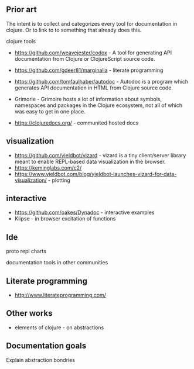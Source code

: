 Prior art
----------


The intent is to collect and categorizes every tool for documentation in clojure. 
Or to link to to something that already does this.

clojure tools

* https://github.com/weavejester/codox - A tool for generating API documentation from Clojure or ClojureScript source code. 
* https://github.com/gdeer81/marginalia - literate programming 
* https://github.com/tomfaulhaber/autodoc - Autodoc is a program which generates API documentation in HTML from Clojure source code.


* Grimorie - Grimoire hosts a lot of information about symbols, namespaces and packages in the Clojure ecosystem, not all of which was easy to get in one place.
* https://clojuredocs.org/ - communited hosted docs

visualization
--------

* https://github.com/yieldbot/vizard - vizard is a tiny client/server library meant to enable REPL-based data visualization in the browser.
* https://keminglabs.com/c2/ 
* https://www.yieldbot.com/blog/yieldbot-launches-vizard-for-data-visualization/ - plotting


interactive 
----------

* https://github.com/oakes/Dynadoc - interactive examples 
* Klipse - in browser excitation of functions



Ide
----
proto repl charts




documentation tools in other communities 

Literate programming
-----------

* http://www.literateprogramming.com/

Other works
--------
* elements of clojure - on abstractions 

Documentation goals
----------------

Explain abstraction bondries

